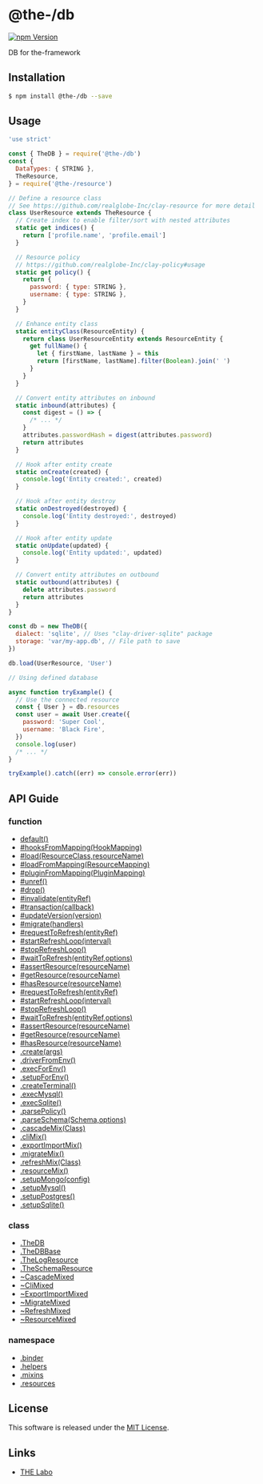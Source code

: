 @the-/db
==========

<!---
This file is generated by the-tmpl. Do not update manually.
--->

<!-- Badge Start -->
<a name="badges"></a>

[![npm Version][bd_npm_shield_url]][bd_npm_url]

[bd_repo_url]: https://github.com/the-labo/the
[bd_travis_url]: http://travis-ci.org/the-labo/the
[bd_travis_shield_url]: http://img.shields.io/travis/the-labo/the.svg?style=flat
[bd_travis_com_url]: http://travis-ci.com/the-labo/the
[bd_travis_com_shield_url]: https://api.travis-ci.com/the-labo/the.svg?token=
[bd_license_url]: https://github.com/the-labo/the/blob/master/LICENSE
[bd_npm_url]: http://www.npmjs.org/package/@the-/db
[bd_npm_shield_url]: http://img.shields.io/npm/v/@the-/db.svg?style=flat
[bd_standard_url]: http://standardjs.com/
[bd_standard_shield_url]: https://img.shields.io/badge/code%20style-standard-brightgreen.svg

<!-- Badge End -->


<!-- Description Start -->
<a name="description"></a>

DB for the-framework

<!-- Description End -->


<!-- Overview Start -->
<a name="overview"></a>



<!-- Overview End -->


<!-- Sections Start -->
<a name="sections"></a>

<!-- Section from "doc/readme/01.Installation.md.hbs" Start -->

<a name="section-doc-readme-01-installation-md"></a>

Installation
-----

```bash
$ npm install @the-/db --save
```


<!-- Section from "doc/readme/01.Installation.md.hbs" End -->

<!-- Section from "doc/readme/02.Usage.md.hbs" Start -->

<a name="section-doc-readme-02-usage-md"></a>

Usage
---------

```javascript
'use strict'

const { TheDB } = require('@the-/db')
const {
  DataTypes: { STRING },
  TheResource,
} = require('@the-/resource')

// Define a resource class
// See https://github.com/realglobe-Inc/clay-resource for more detail
class UserResource extends TheResource {
  // Create index to enable filter/sort with nested attributes
  static get indices() {
    return ['profile.name', 'profile.email']
  }

  // Resource policy
  // https://github.com/realglobe-Inc/clay-policy#usage
  static get policy() {
    return {
      password: { type: STRING },
      username: { type: STRING },
    }
  }

  // Enhance entity class
  static entityClass(ResourceEntity) {
    return class UserResourceEntity extends ResourceEntity {
      get fullName() {
        let { firstName, lastName } = this
        return [firstName, lastName].filter(Boolean).join(' ')
      }
    }
  }

  // Convert entity attributes on inbound
  static inbound(attributes) {
    const digest = () => {
      /* ... */
    }
    attributes.passwordHash = digest(attributes.password)
    return attributes
  }

  // Hook after entity create
  static onCreate(created) {
    console.log('Entity created:', created)
  }

  // Hook after entity destroy
  static onDestroyed(destroyed) {
    console.log('Entity destroyed:', destroyed)
  }

  // Hook after entity update
  static onUpdate(updated) {
    console.log('Entity updated:', updated)
  }

  // Convert entity attributes on outbound
  static outbound(attributes) {
    delete attributes.password
    return attributes
  }
}

const db = new TheDB({
  dialect: 'sqlite', // Uses "clay-driver-sqlite" package
  storage: 'var/my-app.db', // File path to save
})

db.load(UserResource, 'User')

// Using defined database

async function tryExample() {
  // Use the connected resource
  const { User } = db.resources
  const user = await User.create({
    password: 'Super Cool',
    username: 'Black Fire',
  })
  console.log(user)
  /* ... */
}

tryExample().catch((err) => console.error(err))

```


<!-- Section from "doc/readme/02.Usage.md.hbs" End -->


<!-- Sections Start -->

<a name="api"></a>

## API Guide

### function
- [default()](./doc/api/api.md#default)
- [#hooksFromMapping(HookMapping)](./doc/api/api.md#module_@the-/db.TheDB#hooksFromMapping)
- [#load(ResourceClass,resourceName)](./doc/api/api.md#module_@the-/db.TheDB#load)
- [#loadFromMapping(ResourceMapping)](./doc/api/api.md#module_@the-/db.TheDB#loadFromMapping)
- [#pluginFromMapping(PluginMapping)](./doc/api/api.md#module_@the-/db.TheDB#pluginFromMapping)
- [#unref()](./doc/api/api.md#module_@the-/db.TheDB#unref)
- [#drop()](./doc/api/api.md#module_@the-/db.TheDB#drop)
- [#invalidate(entityRef)](./doc/api/api.md#module_@the-/db.TheDB#invalidate)
- [#transaction(callback)](./doc/api/api.md#module_@the-/db.TheDB#transaction)
- [#updateVersion(version)](./doc/api/api.md#module_@the-/db.TheDB#updateVersion)
- [#migrate(handlers)](./doc/api/api.md#module_@the-/db~MigrateMixed#migrate)
- [#requestToRefresh(entityRef)](./doc/api/api.md#module_@the-/db.refreshMix~RefreshMixed#requestToRefresh)
- [#startRefreshLoop(interval)](./doc/api/api.md#module_@the-/db.refreshMix~RefreshMixed#startRefreshLoop)
- [#stopRefreshLoop()](./doc/api/api.md#module_@the-/db.refreshMix~RefreshMixed#stopRefreshLoop)
- [#waitToRefresh(entityRef,options)](./doc/api/api.md#module_@the-/db.refreshMix~RefreshMixed#waitToRefresh)
- [#assertResource(resourceName)](./doc/api/api.md#module_@the-/db.resourceMix~ResourceMixed#assertResource)
- [#getResource(resourceName)](./doc/api/api.md#module_@the-/db.resourceMix~ResourceMixed#getResource)
- [#hasResource(resourceName)](./doc/api/api.md#module_@the-/db.resourceMix~ResourceMixed#hasResource)
- [#requestToRefresh(entityRef)](./doc/api/api.md#module_@the-/db.TheDB#requestToRefresh)
- [#startRefreshLoop(interval)](./doc/api/api.md#module_@the-/db.TheDB#startRefreshLoop)
- [#stopRefreshLoop()](./doc/api/api.md#module_@the-/db.TheDB#stopRefreshLoop)
- [#waitToRefresh(entityRef,options)](./doc/api/api.md#module_@the-/db.TheDB#waitToRefresh)
- [#assertResource(resourceName)](./doc/api/api.md#module_@the-/db.TheDB#assertResource)
- [#getResource(resourceName)](./doc/api/api.md#module_@the-/db.TheDB#getResource)
- [#hasResource(resourceName)](./doc/api/api.md#module_@the-/db.TheDB#hasResource)
- [.create(args)](./doc/api/api.md#module_@the-/db.create)
- [.driverFromEnv()](./doc/api/api.md#module_@the-/db.driverFromEnv)
- [.execForEnv()](./doc/api/api.md#module_@the-/db.execForEnv)
- [.setupForEnv()](./doc/api/api.md#module_@the-/db.setupForEnv)
- [.createTerminal()](./doc/api/api.md#module_@the-/db.helpers.createTerminal)
- [.execMysql()](./doc/api/api.md#module_@the-/db.helpers.execMysql)
- [.execSqlite()](./doc/api/api.md#module_@the-/db.helpers.execSqlite)
- [.parsePolicy()](./doc/api/api.md#execSqlite.parsePolicy)
- [.parseSchema(Schema,options)](./doc/api/api.md#module_@the-/db.helpers.parseSchema)
- [.cascadeMix(Class)](./doc/api/api.md#module_@the-/db.cascadeMix)
- [.cliMix()](./doc/api/api.md#module_@the-/db.cliMix)
- [.exportImportMix()](./doc/api/api.md#module_@the-/db.exportImportMix)
- [.migrateMix()](./doc/api/api.md#module_@the-/db.migrateMix)
- [.refreshMix(Class)](./doc/api/api.md#module_@the-/db.refreshMix)
- [.resourceMix()](./doc/api/api.md#module_@the-/db.resourceMix)
- [.setupMongo(config)](./doc/api/api.md#module_@the-/db.setup.setupMongo)
- [.setupMysql()](./doc/api/api.md#module_@the-/db.setup.setupMysql)
- [.setupPostgres()](./doc/api/api.md#module_@the-/db.setup.setupPostgres)
- [.setupSqlite()](./doc/api/api.md#module_@the-/db.setup.setupSqlite)
### class
- [.TheDB](./doc/api/api.md#module_@the-/db.TheDB)
- [.TheDBBase](./doc/api/api.md#module_@the-/db.TheDBBase)
- [.TheLogResource](./doc/api/api.md#module_@the-/db.TheLogResource)
- [.TheSchemaResource](./doc/api/api.md#module_@the-/db.TheSchemaResource)
- [~CascadeMixed](./doc/api/api.md#module_@the-/db.cascadeMix~CascadeMixed)
- [~CliMixed](./doc/api/api.md#module_@the-/db.cliMix~CliMixed)
- [~ExportImportMixed](./doc/api/api.md#module_@the-/db~ExportImportMixed)
- [~MigrateMixed](./doc/api/api.md#module_@the-/db~MigrateMixed)
- [~RefreshMixed](./doc/api/api.md#module_@the-/db.refreshMix~RefreshMixed)
- [~ResourceMixed](./doc/api/api.md#module_@the-/db.resourceMix~ResourceMixed)
### namespace
- [.binder](./doc/api/api.md#module_@the-/db.helpers.binder)
- [.helpers](./doc/api/api.md#module_@the-/db.helpers)
- [.mixins](./doc/api/api.md#module_@the-/db.mixins)
- [.resources](./doc/api/api.md#module_@the-/db.resources)

<!-- LICENSE Start -->
<a name="license"></a>

License
-------
This software is released under the [MIT License](https://github.com/the-labo/the/blob/master/LICENSE).

<!-- LICENSE End -->


<!-- Links Start -->
<a name="links"></a>

Links
------

+ [THE Labo][the_labo_url]

[the_labo_url]: https://github.com/the-labo

<!-- Links End -->
